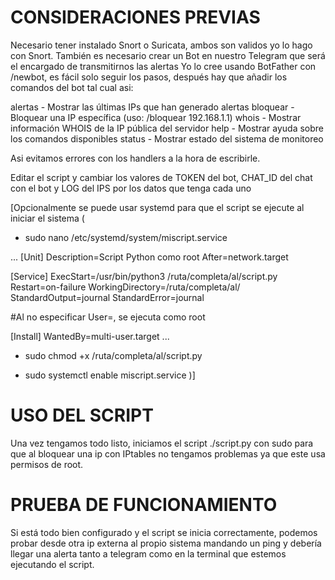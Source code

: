 # CONSIDERACIONES PREVIAS
Necesario tener instalado Snort o Suricata, ambos son validos yo lo hago con Snort.
También es necesario crear un Bot en nuestro Telegram que será el encargado de transmitirnos las alertas
Yo lo cree usando BotFather con /newbot, es fácil solo seguir los pasos, después hay que añadir los comandos
del bot tal cual asi:

alertas - Mostrar las últimas IPs que han generado alertas
bloquear - Bloquear una IP específica (uso: /bloquear 192.168.1.1)
whois - Mostrar información WHOIS de la IP pública del servidor
help - Mostrar ayuda sobre los comandos disponibles
status - Mostrar estado del sistema de monitoreo

Asi evitamos errores con los handlers a la hora de escribirle.

Editar el script y cambiar los valores de TOKEN del bot, CHAT_ID del chat con el bot y LOG del IPS por los datos que tenga cada uno

[Opcionalmente se puede usar systemd para que el script se ejecute al iniciar el sistema
(
- sudo nano /etc/systemd/system/miscript.service

...
[Unit]
Description=Script Python como root
After=network.target

[Service]
ExecStart=/usr/bin/python3 /ruta/completa/al/script.py
Restart=on-failure
WorkingDirectory=/ruta/completa/al/
StandardOutput=journal
StandardError=journal

#Al no especificar User=, se ejecuta como root

[Install]
WantedBy=multi-user.target
...

- sudo chmod +x /ruta/completa/al/script.py

- sudo systemctl enable miscript.service
)]

# USO DEL SCRIPT

Una vez tengamos todo listo, iniciamos el script ./script.py con sudo 
para que al bloquear una ip con IPtables no tengamos problemas ya que este usa permisos de root.

# PRUEBA DE FUNCIONAMIENTO

Si está todo bien configurado y el script se inicia correctamente, podemos probar desde otra ip externa al propio sistema mandando un ping
y debería llegar una alerta tanto a telegram como en la terminal que estemos ejecutando el script.
